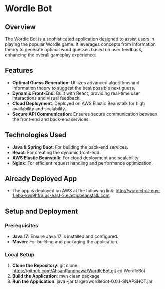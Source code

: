# Wordle Bot

## Overview

The Wordle Bot is a sophisticated application designed to assist users in playing the popular Wordle game. It leverages concepts from information theory to generate optimal word guesses based on user feedback, enhancing the overall gameplay experience.

## Features

- **Optimal Guess Generation**: Utilizes advanced algorithms and information theory to suggest the best possible next guess.
- **Dynamic Front-End**: Built with React, providing real-time user interactions and visual feedback.
- **Cloud Deployment**: Deployed on AWS Elastic Beanstalk for high availability and scalability.
- **Secure API Communication**: Ensures secure communication between the front-end and back-end services.

## Technologies Used

- **Java & Spring Boot**: For building the back-end services.
- **React**: For creating the dynamic front-end.
- **AWS Elastic Beanstalk**: For cloud deployment and scalability.
- **Nginx**: For efficient request handling and performance optimization.

## Already Deployed App

- The app is deployed on AWS at the following link: http://wordlebot-env-1.eba-kwi9hfra.us-east-2.elasticbeanstalk.com

## Setup and Deployment

### Prerequisites

- **Java 17**: Ensure Java 17 is installed and configured.
- **Maven**: For building and packaging the application.

### Local Setup

1. **Clone the Repository**:
   git clone https://github.com/AhsanRandhawa/WordleBot.git
   cd WordleBot
2. **Build the Application**:
   mvn clean package
3. **Run the Application**:
   java -jar target/wordlebot-0.0.1-SNAPSHOT.jar


